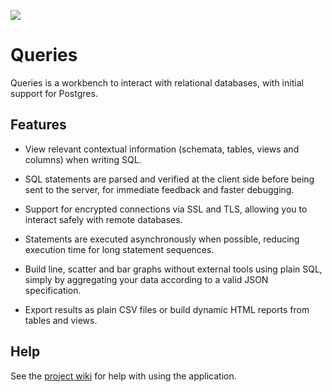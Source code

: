 ![](https://github.com/limads/queries/blob/master/data/icons/hicolor/scalable/apps/com.github.limads.Queries.svg) 

# Queries

Queries is a workbench to interact with relational databases, with initial support for Postgres.
	
## Features

- View relevant contextual information (schemata, tables, views and columns) when writing SQL.

- SQL statements are parsed and verified at the client side before being sent to the server, for immediate feedback and faster debugging.

- Support for encrypted connections via SSL and TLS, allowing you to interact safely with remote databases.

- Statements are executed asynchronously when possible, reducing execution time for long statement sequences.

- Build line, scatter and bar graphs without external tools using plain SQL, simply by aggregating your data according to a valid JSON specification.

- Export results as plain CSV files or build dynamic HTML reports from tables and views.

## Help

See the [project wiki](https://github.com/limads/queries/wiki) for help with using the application.


